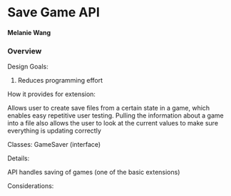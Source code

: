 # Save Game API

#### Melanie Wang


### Overview
Design Goals: 
1. Reduces programming effort

How it provides for extension:

Allows user to create save files from a certain state in a game, which enables easy repetitive user testing.
Pulling the information about a game into a file also allows the user to look at the current values to make sure 
everything is updating correctly

Classes:
GameSaver (interface)

Details:

API handles saving of games (one of the basic extensions)

Considerations:



